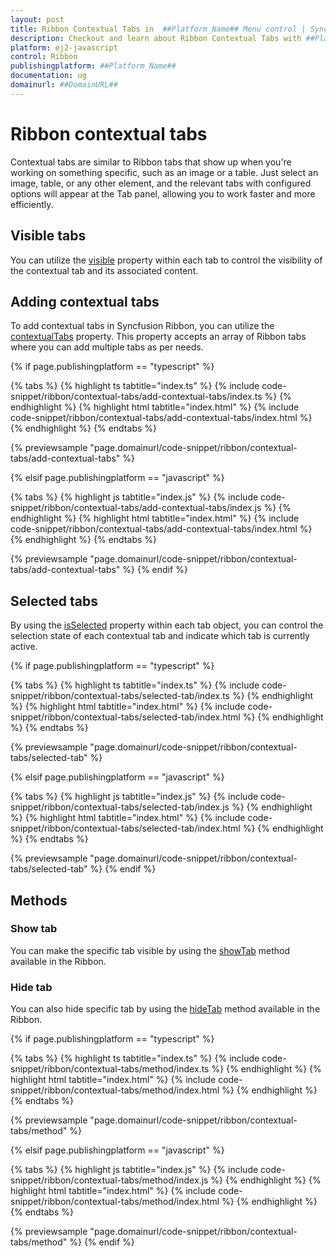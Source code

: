 ```yaml
---
layout: post
title: Ribbon Contextual Tabs in  ##Platform_Name## Menu control | Syncfusion
description: Checkout and learn about Ribbon Contextual Tabs with ##Platform_Name## Menu control of Syncfusion Essential JS 2 and more details.
platform: ej2-javascript
control: Ribbon
publishingplatform: ##Platform_Name##
documentation: ug
domainurl: ##DomainURL##
---
```


# Ribbon contextual tabs

Contextual tabs are similar to Ribbon tabs that show up when you're working on something specific, such as an image or a table. Just select an image, table, or any other element, and the relevant tabs with configured options will appear at the Tab panel, allowing you to work faster and more efficiently.

## Visible tabs

You can utilize the [visible](../api/ribbon#contextualTabs#visible) property within each tab to control the visibility of the contextual tab and its associated content.

## Adding contextual tabs

To add contextual tabs in Syncfusion Ribbon, you can utilize the [contextualTabs](../api/ribbon#contextualTabs) property. This property accepts an array of Ribbon tabs where you can add multiple tabs as per needs.

{% if page.publishingplatform == "typescript" %}

 {% tabs %}
{% highlight ts tabtitle="index.ts" %}
{% include code-snippet/ribbon/contextual-tabs/add-contextual-tabs/index.ts %}
{% endhighlight %}
{% highlight html tabtitle="index.html" %}
{% include code-snippet/ribbon/contextual-tabs/add-contextual-tabs/index.html %}
{% endhighlight %}
{% endtabs %}
        
{% previewsample "page.domainurl/code-snippet/ribbon/contextual-tabs/add-contextual-tabs" %}

{% elsif page.publishingplatform == "javascript" %}

{% tabs %}
{% highlight js tabtitle="index.js" %}
{% include code-snippet/ribbon/contextual-tabs/add-contextual-tabs/index.js %}
{% endhighlight %}
{% highlight html tabtitle="index.html" %}
{% include code-snippet/ribbon/contextual-tabs/add-contextual-tabs/index.html %}
{% endhighlight %}
{% endtabs %}

{% previewsample "page.domainurl/code-snippet/ribbon/contextual-tabs/add-contextual-tabs" %}
{% endif %}

## Selected tabs

By using the [isSelected](../api/ribbon#contextualTabs#isSelected) property within each tab object, you can control the selection state of each contextual tab and indicate which tab is currently active.

{% if page.publishingplatform == "typescript" %}

 {% tabs %}
{% highlight ts tabtitle="index.ts" %}
{% include code-snippet/ribbon/contextual-tabs/selected-tab/index.ts %}
{% endhighlight %}
{% highlight html tabtitle="index.html" %}
{% include code-snippet/ribbon/contextual-tabs/selected-tab/index.html %}
{% endhighlight %}
{% endtabs %}
        
{% previewsample "page.domainurl/code-snippet/ribbon/contextual-tabs/selected-tab" %}

{% elsif page.publishingplatform == "javascript" %}

{% tabs %}
{% highlight js tabtitle="index.js" %}
{% include code-snippet/ribbon/contextual-tabs/selected-tab/index.js %}
{% endhighlight %}
{% highlight html tabtitle="index.html" %}
{% include code-snippet/ribbon/contextual-tabs/selected-tab/index.html %}
{% endhighlight %}
{% endtabs %}

{% previewsample "page.domainurl/code-snippet/ribbon/contextual-tabs/selected-tab" %}
{% endif %}

## Methods

### Show tab

You can make the specific tab visible by using the [showTab](../api/ribbon#contextualTabs#showTab) method available in the Ribbon.

### Hide tab

You can also hide specific tab by using the [hideTab](../api/ribbon#contextualTabs#hideTab) method available in the Ribbon.

{% if page.publishingplatform == "typescript" %}

 {% tabs %}
{% highlight ts tabtitle="index.ts" %}
{% include code-snippet/ribbon/contextual-tabs/method/index.ts %}
{% endhighlight %}
{% highlight html tabtitle="index.html" %}
{% include code-snippet/ribbon/contextual-tabs/method/index.html %}
{% endhighlight %}
{% endtabs %}
        
{% previewsample "page.domainurl/code-snippet/ribbon/contextual-tabs/method" %}

{% elsif page.publishingplatform == "javascript" %}

{% tabs %}
{% highlight js tabtitle="index.js" %}
{% include code-snippet/ribbon/contextual-tabs/method/index.js %}
{% endhighlight %}
{% highlight html tabtitle="index.html" %}
{% include code-snippet/ribbon/contextual-tabs/method/index.html %}
{% endhighlight %}
{% endtabs %}

{% previewsample "page.domainurl/code-snippet/ribbon/contextual-tabs/method" %}
{% endif %}